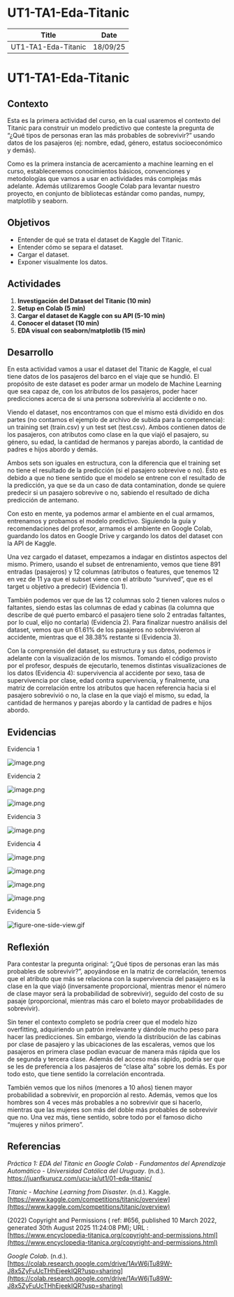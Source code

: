 # UT1-TA1-Eda-Titanic

| Title | Date |
| --- | --- |
| UT1-TA1-Eda-Titanic | 18/09/25 |

# **UT1-TA1-Eda-Titanic**

## **Contexto**

Esta es la primera actividad del curso, en la cual usaremos el contexto del Titanic para construir un modelo predictivo que conteste la pregunta de “¿Qué tipos de personas eran las más probables de sobrevivir?” usando datos de los pasajeros (ej: nombre, edad, género, estatus socioeconómico y demás).

Como es la primera instancia de acercamiento a machine learning en el curso, estableceremos conocimientos básicos, convenciones y metodologías que vamos a usar en actividades más complejas más adelante. Además utilizaremos Google Colab para levantar nuestro proyecto, en conjunto de bibliotecas estándar como pandas, numpy, matplotlib y seaborn. 

## **Objetivos**

- Entender de qué se trata el dataset de Kaggle del Titanic.
- Entender cómo se separa el dataset.
- Cargar el dataset.
- Exponer visualmente los datos.

## **Actividades**

1. **Investigación del Dataset del Titanic (10 min)**
2. **Setup en Colab (5 min)**
3. **Cargar el dataset de Kaggle con su API (5-10 min)**
4. **Conocer el dataset (10 min)**
5. **EDA visual con seaborn/matplotlib (15 min)**

## **Desarrollo**

En esta actividad vamos a usar el dataset del Titanic de Kaggle, el cual tiene datos de los pasajeros del barco en el viaje que se hundió. El propósito de este dataset es poder armar un modelo de Machine Learning que sea capaz de, con los atributos de los pasajeros, poder hacer predicciones acerca de si una persona sobreviviría al accidente o no.

Viendo el dataset, nos encontramos con que el mismo está dividido en dos partes (no contamos el ejemplo de archivo de subida para la competencia): un training set (train.csv) y un test set (test.csv). Ambos contienen datos de los pasajeros, con atributos como clase en la que viajó el pasajero, su género, su edad, la cantidad de hermanos y parejas abordo, la cantidad de padres e hijos abordo y demás. 

Ambos sets son iguales en estructura, con la diferencia que el training set no tiene el resultado de la predicción (si el pasajero sobrevive o no). Esto es debido a que no tiene sentido que el modelo se entrene con el resultado de la predicción, ya que se da un caso de data contamination, donde se quiere predecir si un pasajero sobrevive o no, sabiendo el resultado de dicha predicción de antemano.

Con esto en mente, ya podemos armar el ambiente en el cual armamos, entrenamos y probamos el modelo predictivo. Siguiendo la guía y recomendaciones del profesor, armamos el ambiente en Google Colab, guardando los datos en Google Drive y cargando los datos del dataset con la API de Kaggle.

Una vez cargado el dataset, empezamos a indagar en distintos aspectos del mismo. Primero, usando el subset de entrenamiento, vemos que tiene 891 entradas (pasajeros) y 12 columnas (atributos o features, que tenemos 12 en vez de 11 ya que el subset viene con el atributo “survived”, que es el target u objetivo a predecir) (Evidencia 1).

También podemos ver que de las 12 columnas solo 2 tienen valores nulos o faltantes, siendo estas las columnas de edad y cabinas (la columna que describe de qué puerto embarcó el pasajero tiene solo 2 entradas faltantes, por lo cual, elijo no contarla) (Evidencia 2). Para finalizar nuestro análisis del dataset, vemos que un 61.61% de los pasajeros no sobrevivieron al accidente, mientras que el 38.38% restante si (Evidencia 3).

Con la comprensión del dataset, su estructura y sus datos, podemos ir adelante con la visualización de los mismos. Tomando el código provisto por el profesor, después de ejecutarlo, tenemos distintas visualizaciones de los datos (Evidencia 4): supervivencia al accidente por sexo, tasa de supervivencia por clase, edad contra supervivencia, y finalmente, una matriz de correlación entre los atributos que hacen referencia hacia si el pasajero sobrevivió o no, la clase en la que viajó el mismo, su edad, la cantidad de hermanos y parejas abordo y la cantidad de padres e hijos abordo.

## **Evidencias**

Evidencia 1

![image.png](image.png)

Evidencia 2

![image.png](image%201.png)

![image.png](image%202.png)

Evidencia 3

![image.png](image%203.png)

Evidencia 4

![image.png](image%204.png)

![image.png](image%205.png)

![image.png](image%206.png)

![image.png](image%207.png)

Evidencia 5

![figure-one-side-view.gif](figure-one-side-view.gif)

## **Reflexión**

Para contestar la pregunta original: “¿Qué tipos de personas eran las más probables de sobrevivir?”, apoyándose en la matriz de correlación, tenemos que el atributo que más se relaciona con la supervivencia del pasajero es la clase en la que viajó (inversamente proporcional, mientras menor el número de clase mayor será la probabilidad de sobrevivir), seguido del costo de su pasaje (proporcional, mientras más caro el boleto mayor probabilidades de sobrevivir).

Sin tener el contexto completo se podría creer que el modelo hizo overfitting, adquiriendo un patrón irrelevante y dándole mucho peso para hacer las predicciones. Sin embargo, viendo la distribución de las cabinas por clase de pasajero y las ubicaciones de las escaleras, vemos que los pasajeros en primera clase podían evacuar de manera más rápida que los de segunda y tercera clase. Además del acceso más rápido, podría ser que se les de preferencia a los pasajeros de “clase alta” sobre los demás. Es por todo esto, que tiene sentido la correlación encontrada.

También vemos que los niños (menores a 10 años) tienen mayor probabilidad a sobrevivir, en proporción al resto. Además, vemos que los hombres son 4 veces más probables a no sobrevivir que si hacerlo, mientras que las mujeres son más del doble más probables de sobrevivir que no. Una vez más, tiene sentido, sobre todo por el famoso dicho “mujeres y niños primero”.

## **Referencias**

*Práctica 1: EDA del Titanic en Google Colab - Fundamentos del Aprendizaje Automático - Universidad Católica del Uruguay*. (n.d.). https://juanfkurucz.com/ucu-ia/ut1/01-eda-titanic/

*Titanic - Machine Learning from Disaster*. (n.d.). Kaggle. [https://www.kaggle.com/competitions/titanic/overview](https://www.kaggle.com/competitions/titanic/overview)

 (2022) Copyright and Permissions ( ref: #656, published 10 March 2022, generated 30th August 2025 11:24:08 PM); URL : [https://www.encyclopedia-titanica.org/copyright-and-permissions.html](https://www.encyclopedia-titanica.org/copyright-and-permissions.html)

*Google Colab*. (n.d.). [https://colab.research.google.com/drive/1AvW6jTu89W-J8x5ZyFuUcTHhEjeekIQR?usp=sharing](https://colab.research.google.com/drive/1AvW6jTu89W-J8x5ZyFuUcTHhEjeekIQR?usp=sharing)